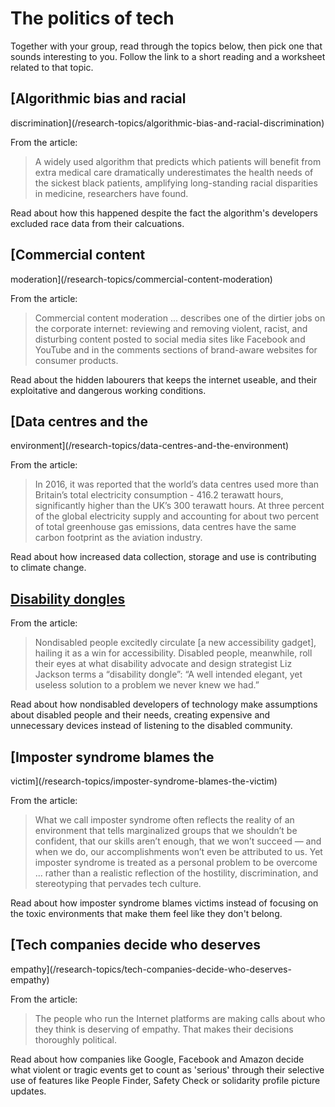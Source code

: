 # The politics of tech

Together with your group, read through the topics below, then pick one that
sounds interesting to you. Follow the link to a short reading and a worksheet
related to that topic.

## [Algorithmic bias and racial
discrimination](/research-topics/algorithmic-bias-and-racial-discrimination)

From the article:

> A widely used algorithm that predicts which patients will benefit from extra
> medical care dramatically underestimates the health needs of the sickest black
> patients, amplifying long-standing racial disparities in medicine, researchers
> have found. 

Read about how this happened despite the fact the algorithm's developers
excluded race data from their calcuations.

## [Commercial content
moderation](/research-topics/commercial-content-moderation)

From the article:

> Commercial content moderation ... describes one of the dirtier jobs on the
> corporate internet: reviewing and removing violent, racist, and disturbing
> content posted to social media sites like Facebook and YouTube and in the
> comments sections of brand-aware websites for consumer products.

Read about the hidden labourers that keeps the internet useable, and their
exploitative and dangerous working conditions.

## [Data centres and the
environment](/research-topics/data-centres-and-the-environment)

From the article:

> In 2016, it was reported that the world’s data centres used more than
> Britain’s total electricity consumption - 416.2 terawatt hours, significantly
> higher than the UK’s 300 terawatt hours. At three percent of the global
> electricity supply and accounting for about two percent of total greenhouse
> gas emissions, data centres have the same carbon footprint as the aviation
> industry.

Read about how increased data collection, storage and use is contributing to
climate change.

## [Disability dongles](/research-topics/disability-dongles)

From the article:

> Nondisabled people excitedly circulate [a new accessibility gadget], hailing
> it as a win for accessibility. Disabled people, meanwhile, roll their eyes at
> what disability advocate and design strategist Liz Jackson terms a “disability
> dongle”: “A well intended elegant, yet useless solution to a problem we never
> knew we had.”

Read about how nondisabled developers of technology make assumptions about
disabled people and their needs, creating expensive and unnecessary devices
instead of listening to the disabled community.

## [Imposter syndrome blames the
victim](/research-topics/imposter-syndrome-blames-the-victim)

From the article:

> What we call imposter syndrome often reflects the reality of an environment
> that tells marginalized groups that we shouldn’t be confident, that our skills
> aren’t enough, that we won’t succeed — and when we do, our accomplishments
> won’t even be attributed to us. Yet imposter syndrome is treated as a personal
> problem to be overcome ... rather than a realistic reflection of the
> hostility, discrimination, and stereotyping that pervades tech culture.

Read about how imposter syndrome blames victims instead of focusing on the toxic
environments that make them feel like they don't belong.

## [Tech companies decide who deserves
empathy](/research-topics/tech-companies-decide-who-deserves-empathy)

From the article:

> The people who run the Internet platforms are making calls about who they
> think is deserving of empathy. That makes their decisions thoroughly
> political.

Read about how companies like Google, Facebook and Amazon decide what violent or
tragic events get to count as 'serious' through their selective use of features
like People Finder, Safety Check or solidarity profile picture updates.


